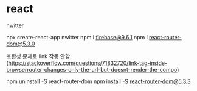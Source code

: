 # react

nwitter

npx create-react-app nwitter
npm i firebase@9.6.1
npm i react-router-dom@5.3.0

호환성 문제로 link 작동 안함 (https://stackoverflow.com/questions/71832720/link-tag-inside-browserrouter-changes-only-the-url-but-doesnt-render-the-compo)

npm uninstall -S react-router-dom
npm install -S react-router-dom@5.3.3
